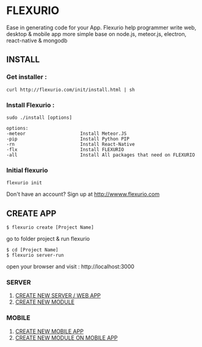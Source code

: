 # FLEXURIO
Ease in generating code for your App. Flexurio help programmer write web, desktop & mobile app more simple base on node.js, meteor.js, electron, react-native & mongodb

## INSTALL
### Get installer :
```
curl http://flexurio.com/init/install.html | sh

```

### Install Flexurio  :
```
sudo ./install [options]

```

```
options:
-meteor                    Install Meteor.JS
-pip                       Install Python PIP
-rn                        Install React-Native
-flx                       Install FLEXURIO
-all                       Install All packages that need on FLEXURIO
```

### Initial flexurio
```
flexurio init

```
Don't have an account? Sign up at http://wwww.flexurio.com



## CREATE APP
```
$ flexurio create [Project Name]

```

go to folder project & run flexurio

```
$ cd [Project Name]
$ flexurio server-run

```

open your browser and visit : http://localhost:3000


### SERVER
1. [CREATE NEW SERVER / WEB APP](https://github.com/VNEU/FLEXURIO-CLI/blob/master/doc/server_init.md)
2. [CREATE NEW MODULE](https://github.com/VNEU/FLEXURIO-CLI/blob/master/doc/server_createmodule.md)

### MOBILE
1. [CREATE NEW MOBILE APP](https://github.com/VNEU/FLEXURIO-CLI/blob/master/doc/mobile_init.md)
2. [CREATE NEW MODULE ON MOBILE APP](https://github.com/VNEU/FLEXURIO-CLI/blob/master/doc/mobile_createmodule.md)
